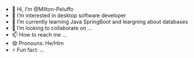 - 👋 Hi, I’m @Milton-Peluffo
- 👀 I’m interested in desktop software developer
- 🌱 I’m currently learning Java SpringBoot and leargning about databases
- 💞️ I’m looking to collaborate on ...
- 📫 How to reach me ...
- 😄 Pronouns: He/Him
- ⚡ Fun fact: ...

<!---
Milton-Peluffo/Milton-Peluffo is a ✨ special ✨ repository because its `README.md` (this file) appears on your GitHub profile.
You can click the Preview link to take a look at your changes.
--->
